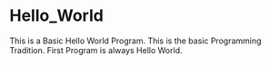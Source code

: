 # Hello_World
This is a Basic Hello  World Program.
This is the basic Programming Tradition.
First Program is always Hello World.
